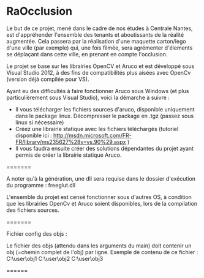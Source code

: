 RaOcclusion
===========

Le but de ce projet, mené dans le cadre de nos études à Centrale Nantes, est d'appréhender l'ensemble des tenants et aboutissants de la réalité augmentée. Cela passera par la réalisation d'une maquette carton/lego d'une ville (par exemple) qui, une fois filmée, sera agrémenter d'élements se déplaçant dans cette ville, en prenant en compte l'occlusion.

Le projet se base sur les librairies OpenCV et Aruco et est développé sous Visual Studio 2012, à des fins de compatibilités plus aisées avec OpenCv (version déjà compilée pour VS).

Ayant eu des difficultés à faire fonctionner Aruco sous Windows (et plus particulièrement sous Visual Studio), voici la démarche à suivre :

  - Il vous télécharger les fichiers sources d'aruco, disponible uniquement dans le package linux. Décompresser le package en .tgz (passez sous linux si nécessaire)
  - Créez une librairie statique avec les fichiers téléchargés (tutoriel disponible ici : http://msdn.microsoft.com/FR-FR/library/ms235627%28v=vs.90%29.aspx )
  - Il vous faudra ensuite créer des solutions dépendantes du projet ayant permis de créer la librairie statique Aruco.

=======

A noter qu'à la génération, une dll sera requise dans le dossier d'exécution du programme : freeglut.dll


L'ensemble du projet est censé fonctionner sous d'autres OS, à condition que les librairies OpenCv et Aruco soient disponibles, lors de la compilation des fichiers sources.


=======

Fichier config des objs :

Le fichier des objs (attendu dans les arguments du main) doit contenir un obj (=chemin complet de l'obj) par ligne.
Exemple de contenu de ce fichier : 
C:\user\obj1
C:\user\obj2
C:\user\obj3

======